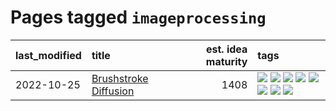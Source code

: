 # Pages tagged `imageprocessing`

|last_modified|title|est. idea maturity|tags
|:---|:---|---:|:---|
|2022-10-25|[Brushstroke Diffusion](../brushstroke-diffusion.md)|1408|[![](https://img.shields.io/badge/tag-artisticstyletransfer-dad82b)](../tags/artisticstyletransfer.md) [![](https://img.shields.io/badge/tag-creativity-35d420)](../tags/creativity.md) [![](https://img.shields.io/badge/tag-deepgenerativemodeling-32d44f)](../tags/deepgenerativemodeling.md) [![](https://img.shields.io/badge/tag-experimental-4bcfd8)](../tags/experimental.md) [![](https://img.shields.io/badge/tag-imageprocessing-fe4dc)](../tags/imageprocessing.md) [![](https://img.shields.io/badge/tag-modeltraining-d5ffe)](../tags/modeltraining.md) [![](https://img.shields.io/badge/tag-painting-a68128)](../tags/painting.md) [![](https://img.shields.io/badge/tag-wip-4d35f9)](../tags/wip.md)|